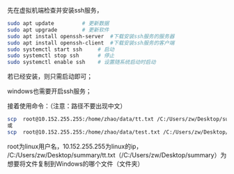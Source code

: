 先在虚拟机端检查并安装ssh服务，

```bash
sudo apt update        	# 更新数据
sudo apt upgrade        # 更新软件
sudo apt install openssh-server  #下载安装ssh服务的服务器
sudo apt install openssh-client  #下载安装ssh服务的客户端
sudo systemctl start ssh	 # 启动
sudo systemctl stop ssh		 # 停止
sudo systemctl enable ssh 	 # 设置随系统启动时启动
```

若已经安装，则只需启动即可；

windows也需要开启ssh服务；

接着使用命令：（注意：路径不要出现中文）

```bash
scp  root@10.152.255.255:/home/zhao/data/tt.txt /C:/Users/zw/Desktop/summary
或
scp  root@10.152.255.255:/home/zhao/data/test.txt /C:/Users/zw/Desktop/summary/tt.txt
```

root为linux用户名，10.152.255.255为linux的ip， /C:/Users/zw/Desktop/summary/tt.txt（/C:/Users/zw/Desktop/summary）为想要将文件复制到Windows的哪个文件（文件夹）